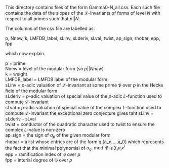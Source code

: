 This directory contains files of the form Gamma0-N_all.csv.  Each such file contains the data of the slopes of the $\mathcal L$-invariants of forms of level $N$ with respect to all primes such that $p||N$.

The columns of the csv file are labelled as:

p,	Nnew,	k,	LMFDB_label,	sLinv,	sLderiv,	sLval,	twist,	ap_sign,	rhobar,	epp,	fpp

which now explain.

p = prime <br>
Nnew = level of the modular form (so $p || Nnew$)<br>
k = weight <br>
LMFDB_label = LMFDB label of the modular form<br>
sLinv = $p$-adic valuation of $\mathcal L$-invariant at some prime $\mathfrak P$ over $p$ in the Hecke field of the modular form<br>
sLderiv = $p$-adic valuation of special value of the $p$-adic $L$-function used to compute $\mathcal L$-invariant<br>
sLval = $p$-adic valuation of special value of the complex $L$-function used to compute $\mathcal L$-invariant
  the exceptional zero conjecture gives taht sLinv = sLderiv - sLval<br>
twist = conductor of the quadratic character used to twist to ensure the complex $L$-value is non-zero<br>
ap_sign = the sign of $a_p$ of the given modular form<br>
rhobar = a list whose entries are of the form q,[a_n,...,a_0] which represents the fact that the minimal polynomial of $a_q\mod \mathfrak P$ is $\sum_i a_i x^i$<br>
epp = ramification index of $\mathfrak P$ over $p$ <br>
fpp = interial degree of $\mathfrak P$ over $p$


